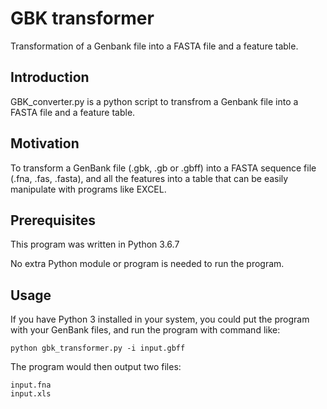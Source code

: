 # GBK transformer
Transformation of a Genbank file into a FASTA file and a feature table.

## Introduction

GBK_converter.py is a python script to transfrom a Genbank file into a FASTA file and a feature table.

## Motivation

To transform a GenBank file (.gbk, .gb or .gbff) into a FASTA sequence file (.fna, .fas, .fasta), and all the features into a table that can be easily manipulate with programs like EXCEL.

## Prerequisites

This program was written in Python 3.6.7

No extra Python module or program is needed to run the program.

## Usage
If you have Python 3 installed in your system, you could put the program with your GenBank files, and run the program with command like:

    python gbk_transformer.py -i input.gbff

The program would then output two files: 

    input.fna
    input.xls
